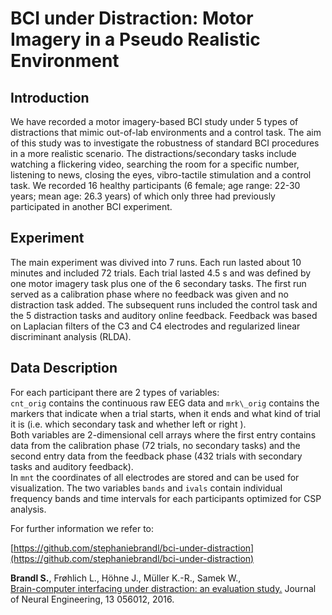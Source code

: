 # BCI under Distraction: Motor Imagery in a Pseudo Realistic Environment


## Introduction
We have recorded a motor imagery-based BCI study under 5 types of distractions that mimic out-of-lab environments and a control task. The aim of this study was to investigate the robustness of standard BCI procedures in a more realistic scenario. The distractions/secondary tasks include watching a flickering video, searching the room for a specific number, listening to news, closing the eyes, vibro-tactile stimulation and a control task. We recorded 16 healthy participants (6 female; age range: 22-30 years; mean age: 26.3 years) of which only three had previously participated in another BCI experiment.

## Experiment
The main experiment was divived into 7 runs. Each run lasted about 10 minutes and included 72 trials. Each trial lasted 4.5 s and was defined by one motor imagery task plus one of the 6 secondary tasks. The first run served as a calibration phase where no feedback was given and no distraction task added. The subsequent runs included the control task and the 5 distraction tasks and auditory online feedback. Feedback was based on Laplacian filters of the C3 and C4 electrodes and regularized linear discriminant analysis (RLDA). 

## Data Description
For each participant there are 2 types of variables:  
``cnt_orig`` contains the continuous raw EEG data and ``mrk\_orig`` contains the markers that indicate when a trial starts, when it ends and what kind of trial it is (i.e. which secondary task and whether left or right ).  
Both variables are 2-dimensional cell arrays where the first entry contains data from the calibration phase (72 trials, no secondary tasks) and the second entry data from the feedback phase (432 trials with secondary tasks and auditory feedback).  
In ``mnt`` the coordinates of all electrodes are stored and can be used for visualization. The two variables ``bands`` and ``ivals`` contain individual frequency bands and time intervals for each participants optimized for CSP analysis.

For further information we refer to:  

[https://github.com/stephaniebrandl/bci-under-distraction](https://github.com/stephaniebrandl/bci-under-distraction)  

__Brandl S.__, Frøhlich L., Höhne J., Müller K.-R., Samek W.,  
[Brain-computer interfacing under distraction: an evaluation study.](https://iopscience.iop.org/article/10.1088/1741-2560/13/5/056012/meta)
Journal of Neural Engineering, 13 056012, 2016.